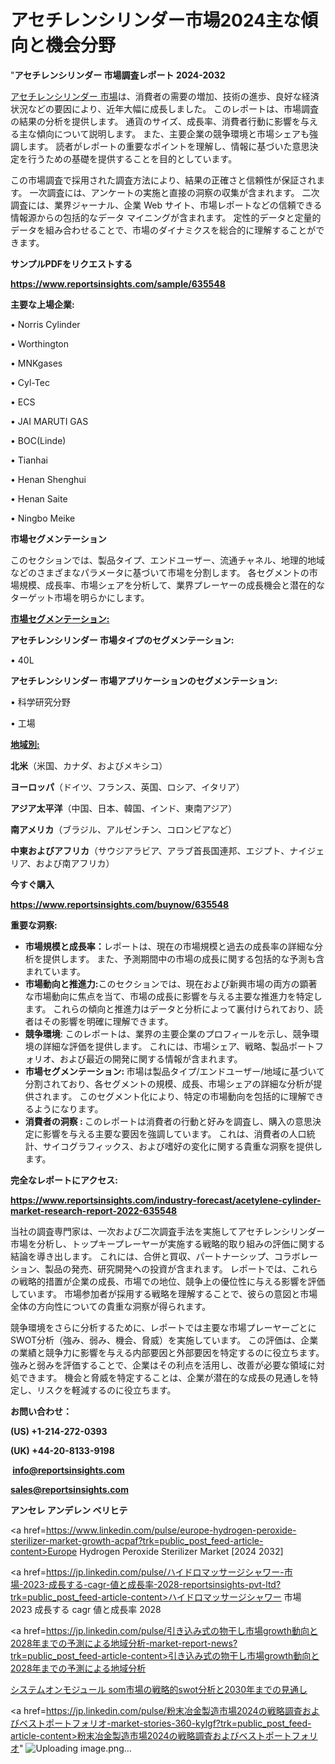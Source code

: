 # アセチレンシリンダー市場2024主な傾向と機会分野

"<strong>アセチレンシリンダー 市場調査レポート 2024-2032</strong>

<a href=https://www.reportsinsights.com/sample/635548>アセチレンシリンダー 市場</a>は、消費者の需要の増加、技術の進歩、良好な経済状況などの要因により、近年大幅に成長しました。 このレポートは、市場調査の結果の分析を提供します。 通貨のサイズ、成長率、消費者行動に影響を与える主な傾向について説明します。 また、主要企業の競争環境と市場シェアも強調します。 読者がレポートの重要なポイントを理解し、情報に基づいた意思決定を行うための基礎を提供することを目的としています。

この市場調査で採用された調査方法により、結果の正確さと信頼性が保証されます。 一次調査には、アンケートの実施と直接の洞察の収集が含まれます。 二次調査には、業界ジャーナル、企業 Web サイト、市場レポートなどの信頼できる情報源からの包括的なデータ マイニングが含まれます。 定性的データと定量的データを組み合わせることで、市場のダイナミクスを総合的に理解することができます。

<strong><b>サンプルPDFをリクエストする</b></strong>

<a href=https://www.reportsinsights.com/sample/635548><strong><u>https://www.reportsinsights.com/sample/635548</u></strong></a>

<strong>主要な上場企業:</strong>

• Norris Cylinder 

• Worthington 

• MNKgases 

• Cyl-Tec 

• ECS 

• JAI MARUTI GAS 

• BOC(Linde) 

• Tianhai 

• Henan Shenghui 

• Henan Saite 

• Ningbo Meike

<strong>市場セグメンテーション</strong>

このセクションでは、製品タイプ、エンドユーザー、流通チャネル、地理的地域などのさまざまなパラメータに基づいて市場を分割します。 各セグメントの市場規模、成長率、市場シェアを分析して、業界プレーヤーの成長機会と潜在的なターゲット市場を明らかにします。

<strong><u>市場セグメンテーション</u></strong><strong><u>:</u></strong>

<strong>アセチレンシリンダー 市場タイプのセグメンテーション:</strong>

• 40L

<strong>アセチレンシリンダー 市場アプリケーションのセグメンテーション:</strong>

• 科学研究分野

• 工場

<strong><u>地域別</u></strong><strong><u>:</u></strong>

<strong>北米</strong>（米国、カナダ、およびメキシコ）

<strong>ヨーロッパ</strong>（ドイツ、フランス、英国、ロシア、イタリア）

<strong>アジア太平洋</strong>（中国、日本、韓国、インド、東南アジア）

<strong>南アメリカ</strong>（ブラジル、アルゼンチン、コロンビアなど）

<strong>中東およびアフリカ</strong>（サウジアラビア、アラブ首長国連邦、エジプト、ナイジェリア、および南アフリカ）

<strong>今すぐ購入</strong>

<a href=https://www.reportsinsights.com/buynow/635548><strong><u>https://www.reportsinsights.com/buynow/635548</u></strong></a>

<strong>重要な洞察:</strong>
<ul>
  <li><strong>市場規模と成長率：</strong>レポートは、現在の市場規模と過去の成長率の詳細な分析を提供します。 また、予測期間中の市場の成長に関する包括的な予測も含まれています。</li>
  <li><strong>市場動向と推進力:</strong>このセクションでは、現在および新興市場の両方の顕著な市場動向に焦点を当て、市場の成長に影響を与える主要な推進力を特定します。 これらの傾向と推進力はデータと分析によって裏付けられており、読者はその影響を明確に理解できます。</li>
  <li><strong>競争環境</strong>: このレポートは、業界の主要企業のプロフィールを示し、競争環境の詳細な評価を提供します。 これには、市場シェア、戦略、製品ポートフォリオ、および最近の開発に関する情報が含まれます。</li>
  <li><strong>市場セグメンテーション: </strong>市場は製品タイプ/エンドユーザー/地域に基づいて分割されており、各セグメントの規模、成長、市場シェアの詳細な分析が提供されます。 このセグメント化により、特定の市場動向を包括的に理解できるようになります。</li>
  <li><strong>消費者の洞察 : </strong>このレポートは消費者の行動と好みを調査し、購入の意思決定に影響を与える主要な要因を強調しています。 これは、消費者の人口統計、サイコグラフィックス、および嗜好の変化に関する貴重な洞察を提供します。</li>
</ul>
<strong>完全なレポートにアクセス:</strong>

<a href=https://www.reportsinsights.com/industry-forecast/acetylene-cylinder-market-research-report-2022-635548><strong><u><b>https://www.reportsinsights.com/industry-forecast/acetylene-cylinder-market-research-report-2022-635548</b></u></strong></a>

当社の調査専門家は、一次および二次調査手法を実施してアセチレンシリンダー市場を分析し、トップキープレーヤーが実施する戦略的取り組みの評価に関する結論を導き出します。 これには、合併と買収、パートナーシップ、コラボレーション、製品の発売、研究開発への投資が含まれます。 レポートでは、これらの戦略的措置が企業の成長、市場での地位、競争上の優位性に与える影響を評価しています。 市場参加者が採用する戦略を理解することで、彼らの意図と市場全体の方向性についての貴重な洞察が得られます。

競争環境をさらに分析するために、レポートでは主要な市場プレーヤーごとにSWOT分析（強み、弱み、機会、脅威）を実施しています。 この評価は、企業の業績と競争力に影響を与える内部要因と外部要因を特定するのに役立ちます。 強みと弱みを評価することで、企業はその利点を活用し、改善が必要な領域に対処できます。 機会と脅威を特定することは、企業が潜在的な成長の見通しを特定し、リスクを軽減するのに役立ちます。

<strong>お問い合わせ：</strong>

<strong>(US) +1-214-272-0393</strong>

<strong>(UK) +44-20-8133-9198</strong>

<strong> </strong><a href=info@reportsinsights.com><strong><u>info@reportsinsights.com</u></strong></a>

<a href=sales@reportsinsights.com><strong><u>sales@reportsinsights.com</u></strong></a>

<strong>アンセレ アンデレン ベリヒテ</strong>

<a href=https://www.linkedin.com/pulse/europe-hydrogen-peroxide-sterilizer-market-growth-acpaf?trk=public_post_feed-article-content>Europe Hydrogen Peroxide Sterilizer Market [2024 2032]</a>

<a href=https://jp.linkedin.com/pulse/ハイドロマッサージシャワー-市場-2023-成長する-cagr-値と成長率-2028-reportsinsights-pvt-ltd?trk=public_post_feed-article-content>ハイドロマッサージシャワー 市場 2023 成長する cagr 値と成長率 2028</a>

<a href=https://jp.linkedin.com/pulse/引き込み式の物干し市場growth動向と2028年までの予測による地域分析-market-report-news?trk=public_post_feed-article-content>引き込み式の物干し市場growth動向と2028年までの予測による地域分析</a>

<a href=https://www.linkedin.com/pulse/システムオンモジュール-som市場の戦略的swot分析と2030年までの見通し-healthscope-news-245/>システムオンモジュール som市場の戦略的swot分析と2030年までの見通し</a>

<a href=https://jp.linkedin.com/pulse/粉末冶金製造市場2024の戦略調査およびベストポートフォリオ-market-stories-360-kylgf?trk=public_post_feed-article-content>粉末冶金製造市場2024の戦略調査およびベストポートフォリオ</a>"
![Uploading image.png…]()
